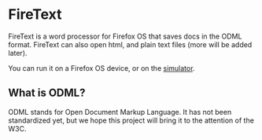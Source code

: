 FireText
========

FireText is a word processor for Firefox OS that saves docs in the ODML format.  FireText can also open html, and plain text files (more will be added later).

You can run it on a Firefox OS device, or on the <a href="https://addons.mozilla.org/en-US/firefox/addon/firefox-os-simulator/">simulator</a>.


## What is ODML?
ODML stands for Open Document Markup Language.  It has not been standardized yet, but we hope this project will bring it to the attention of the W3C.